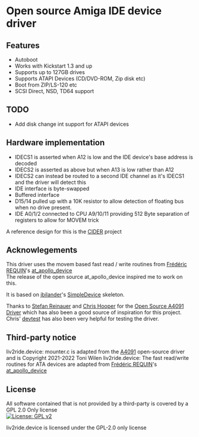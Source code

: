 # Open source Amiga IDE device driver

## Features
* Autoboot
* Works with Kickstart 1.3 and up
* Supports up to 127GB drives
* Supports ATAPI Devices (CD/DVD-ROM, Zip disk etc)
* Boot from ZIP/LS-120 etc
* SCSI Direct, NSD, TD64 support

## TODO
* Add disk change int support for ATAPI devices

## Hardware implementation
* IDECS1 is asserted when A12 is low and the IDE device's base address is decoded
* IDECS2 is asserted as above but when A13 is low rather than A12
* IDECS2 can instead be routed to a second IDE channel as it's IDECS1 and the driver will detect this
* IDE interface is byte-swapped
* Buffered interface
* D15/14 pulled up with a 10K resistor to allow detection of floating bus when no drive present.
* IDE A0/1/2 connected to CPU A9/10/11 providing 512 Byte separation of registers to allow for MOVEM trick

A reference design for this is the [CIDER](https://github.com/LIV2/CIDER) project

## Acknowlegements
This driver uses the movem based fast read / write routines from [Frédéric REQUIN](https://github.com/fredrequin)'s [at_apollo_device](https://github.com/fredrequin/at_apollo_device)  
The release of the open source at_apollo_device inspired me to work on this.  

It is based on [jbilander](https://github.com/jbilander)'s [SimpleDevice](https://github.com/jbilander/SimpleDevice) skeleton.  

Thanks to [Stefan Reinauer](https://github.com/reinauer) and [Chris Hooper](https://github.com/cdhooper) for the [Open Source A4091 Driver](https://github.com/a4091/a4091-software/) which has also been a good source of inspiration for this project.  
Chris' [devtest](https://github.com/cdhooper/amiga_devtest) has also been very helpful for testing the driver.

## Third-party notice
liv2ride.device: mounter.c is adapted from the [A4091](https://github.com/A4091/a4091-software) open-source driver and is Copyright 2021-2022 Toni Wilen
liv2ride.device: The fast read/write routines for ATA devices are adapted from [Frédéric REQUIN](https://github.com/fredrequin)'s [at_apollo_device](https://github.com/fredrequin/at_apollo_device)  

## License
All software contained that is not provided by a third-party is covered by a GPL 2.0 Only license  
[![License: GPL v2](https://img.shields.io/badge/License-GPL_v2-blue.svg)](https://www.gnu.org/licenses/old-licenses/gpl-2.0.en.html)


liv2ride.device is licensed under the GPL-2.0 only license